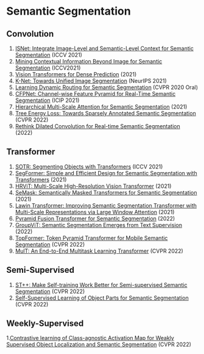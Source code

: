 # Semantic Segmentation
## Convolution
1. [ISNet: Integrate Image-Level and Semantic-Level Context for Semantic Segmentation](https://arxiv.org/abs/2108.12382) (ICCV 2021)
2. [Mining Contextual Information Beyond Image for Semantic Segmentation](https://arxiv.org/abs/2108.11819) (ICCV2021)
3. [Vision Transformers for Dense Prediction](https://arxiv.org/abs/2103.13413) (2021)
4. [K-Net: Towards Unified Image Segmentation](https://arxiv.org/abs/2106.14855) (NeurIPS 2021)
5. [Learning Dynamic Routing for Semantic Segmentation](https://arxiv.org/abs/2003.10401) (CVPR 2020 Oral)
6. [CFPNet: Channel-wise Feature Pyramid for Real-Time Semantic Segmentation](https://arxiv.org/abs/2103.12212) (ICIP 2021)
7. [Hierarchical Multi-Scale Attention for Semantic Segmentation](https://arxiv.org/abs/2005.10821) (2021)
8. [Tree Energy Loss: Towards Sparsely Annotated Semantic Segmentation](https://arxiv.org/abs/2203.10739) (CVPR 2022)
9. [Rethink Dilated Convolution for Real-time Semantic Segmentation](https://arxiv.org/abs/2111.09957) (2022)


## Transformer
1. [SOTR: Segmenting Objects with Transformers](https://arxiv.org/abs/2108.06747) (ICCV 2021)
2. [SegFormer: Simple and Efficient Design for Semantic Segmentation with Transformers](https://arxiv.org/abs/2105.15203) (2021)
3. [HRViT: Multi-Scale High-Resolution Vision Transformer](https://arxiv.org/abs/2111.01236) (2021)
4. [SeMask: Semantically Masked Transformers for Semantic Segmentation](https://arxiv.org/abs/2112.12782) (2021)
5. [Lawin Transformer: Improving Semantic Segmentation Transformer with Multi-Scale Representations via Large Window Attention](https://arxiv.org/abs/2201.01615) (2021)
6. [Pyramid Fusion Transformer for Semantic Segmentation](https://arxiv.org/abs/2201.04019) (2022)
7. [GroupViT: Semantic Segmentation Emerges from Text Supervision](https://arxiv.org/abs/2202.11094) (2022)
8. [TopFormer: Token Pyramid Transformer for Mobile Semantic Segmentation](https://arxiv.org/abs/2204.05525) (CVPR 2022)
9. [MulT: An End-to-End Multitask Learning Transformer](https://arxiv.org/abs/2205.08303) (CVPR 2022)

## Semi-Supervised
1. [ST++: Make Self-training Work Better for Semi-supervised Semantic Segmentation](https://arxiv.org/abs/2106.05095) (CVPR 2022)
2. [Self-Supervised Learning of Object Parts for Semantic Segmentation](https://arxiv.org/abs/2204.13101) (CVPR 2022)


## Weekly-Supervised
1.[Contrastive learning of Class-agnostic Activation Map for Weakly Supervised Object Localization and Semantic Segmentation](https://arxiv.org/abs/2203.13505) (CVPR 2022)
